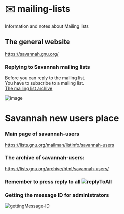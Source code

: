 # ✉️ mailing-lists
Information and notes about Mailing lists


## The general website
https://savannah.gnu.org/

### Replying to Savannah mailing lists

Before you can reply to the mailing list.   
You have to subscribe to a mailing list.  
[The mailing list archive](https://lists.gnu.org/archive/html/)


![image](https://user-images.githubusercontent.com/21064622/123506400-a223cf80-d66c-11eb-9234-7dd38fd6f8cc.png) 

# Savannah new users place

### Main page of savannah-users
https://lists.gnu.org/mailman/listinfo/savannah-users

### The archive of savannah-users: 
https://lists.gnu.org/archive/html/savannah-users/

### Remember to press reply to all ![replyToAll](https://user-images.githubusercontent.com/21064622/123506591-a56b8b00-d66d-11eb-8ab4-c25cfc897d06.gif)

### Getting the message ID for administrators
![gettingMessage-ID](https://user-images.githubusercontent.com/21064622/123506717-5d993380-d66e-11eb-8f9f-7f9e568da35c.gif)
